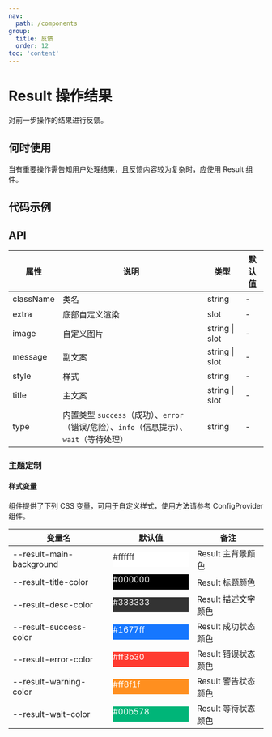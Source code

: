 ```yaml
---
nav:
  path: /components
group:
  title: 反馈
  order: 12
toc: 'content'
---
```


# Result 操作结果

<!-- <code src="../../docs/components/compatibility.tsx" inline="true"></code> -->

对前一步操作的结果进行反馈。

## 何时使用

当有重要操作需告知用户处理结果，且反馈内容较为复杂时，应使用 Result 组件。

## 代码示例

<code src='../../demo/pages/Result/index'></code>

## API

| 属性      | 说明                                                                                     | 类型           | 默认值 |
| --------- | ---------------------------------------------------------------------------------------- | -------------- | ------ |
| className | 类名                                                                                     | string         | -      |
| extra     | 底部自定义渲染                                                                           | slot           | -      |
| image     | 自定义图片                                                                               | string \| slot | -      |
| message   | 副文案                                                                                   | string \| slot | -      |
| style     | 样式                                                                                     | string         | -      |
| title     | 主文案                                                                                   | string \| slot | -      |
| type      | 内置类型 `success`（成功）、`error`（错误/危险）、`info`（信息提示）、`wait`（等待处理） | string         | -      |

### 主题定制

#### 样式变量

组件提供了下列 CSS 变量，可用于自定义样式，使用方法请参考 ConfigProvider 组件。

| 变量名                   | 默认值                                                                                            | 备注                |
| ------------------------ | ------------------------------------------------------------------------------------------------- | ------------------- |
| --result-main-background | <div style="width: 150px; height: 30px; background-color: #ffffff; color: #333333;">#ffffff</div> | Result 主背景颜色   |
| --result-title-color     | <div style="width: 150px; height: 30px; background-color: #000000; color: #ffffff;">#000000</div> | Result 标题颜色     |
| --result-desc-color      | <div style="width: 150px; height: 30px; background-color: #333333; color: #ffffff;">#333333</div> | Result 描述文字颜色 |
| --result-success-color   | <div style="width: 150px; height: 30px; background-color: #1677ff; color: #ffffff;">#1677ff</div> | Result 成功状态颜色 |
| --result-error-color     | <div style="width: 150px; height: 30px; background-color: #ff3b30; color: #ffffff;">#ff3b30</div> | Result 错误状态颜色 |
| --result-warning-color   | <div style="width: 150px; height: 30px; background-color: #ff8f1f; color: #ffffff;">#ff8f1f</div> | Result 警告状态颜色 |
| --result-wait-color      | <div style="width: 150px; height: 30px; background-color: #00b578; color: #ffffff;">#00b578</div> | Result 等待状态颜色 |
